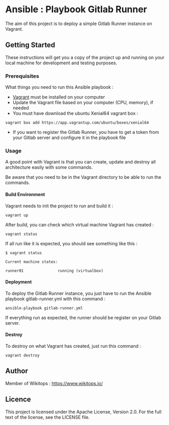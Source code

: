 # Ansible : Playbook Gitlab Runner

The aim of this project is to deploy a simple Gitlab Runner instance on Vagrant.

## Getting Started

These instructions will get you a copy of the project up and running on your local machine for development and testing purposes.

### Prerequisites

What things you need to run this Ansible playbook :

*   [Vagrant](https://www.vagrantup.com/docs/installation/) must be installed on your computer
*   Update the Vagrant file based on your computer (CPU, memory), if needed
*   You must have download the ubuntu Xenial64 vagrant box :

```
vagrant box add https://app.vagrantup.com/ubuntu/boxes/xenial64
```
*   If you want to register the Gitlab Runner, you have to get a token from your Gitlab server and configure it in the playbook file

### Usage

A good point with Vagrant is that you can create, update and destroy all architecture easily with some commands.

Be aware that you need to be in the Vagrant directory to be able to run the commands.

#### Build Environment

Vagrant needs to init the project to run and build it :

```
vagrant up
```

After build, you can check which virtual machine Vagrant has created :

```
vagrant status
```

If all run like it is expected, you should see something like this :

```
$ vagrant status

Current machine states:

runner01               running (virtualbox)
```

#### Deployment

To deploy the Gitlab Runner instance, you just have to run the Ansible playbook gitlab-runner.yml with this command :

```
ansible-playbook gitlab-runner.yml
```

If everything run as expected, the runner should be register on your Gitlab server.

#### Destroy

To destroy on what Vagrant has created, just run this command :

```
vagrant destroy
```

## Author

Member of Wikitops : https://www.wikitops.io/

## Licence

This project is licensed under the Apache License, Version 2.0. For the full text of the license, see the LICENSE file.
